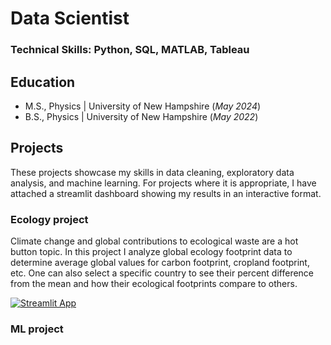 # Data Scientist

### Technical Skills: Python, SQL, MATLAB, Tableau

## Education
- M.S., Physics | University of New Hampshire (_May 2024_)
- B.S., Physics | University of New Hampshire (_May 2022_)

## Projects
These projects showcase my skills in data cleaning, exploratory data analysis, and machine learning. For projects where it is appropriate, I have attached a streamlit dashboard showing my results in an interactive format.

### Ecology project
Climate change and global contributions to ecological waste are a hot button topic. In this project I analyze global ecology footprint data to determine average global values for carbon footprint, cropland footprint, etc. One can also select a specific country to see their percent difference from the mean and how their ecological footprints compare to others.

[![Streamlit App](https://static.streamlit.io/badges/streamlit_badge_black_white.svg)](https://2023-ecology-data.streamlit.app)
  
### ML project

